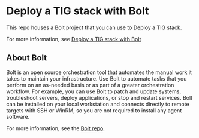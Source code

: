 # Deploy a TIG stack with Bolt

This repo houses a Bolt project that you can use to Deploy a TIG stack.

For more information, see [Deploy a TIG stack with
Bolt](https://puppet.com/docs/bolt/latest/tig_stack.html)

## About Bolt

Bolt is an open source orchestration tool that automates the manual work it
takes to maintain your infrastructure. Use Bolt to automate tasks that you
perform on an as-needed basis or as part of a greater orchestration workflow.
For example, you can use Bolt to patch and update systems, troubleshoot servers,
deploy applications, or stop and restart services. Bolt can be installed on your
local workstation and connects directly to remote targets with SSH or WinRM, so
you are not required to install any agent software.

For more information, see the [Bolt repo](https://github.com/puppetlabs/bolt).
